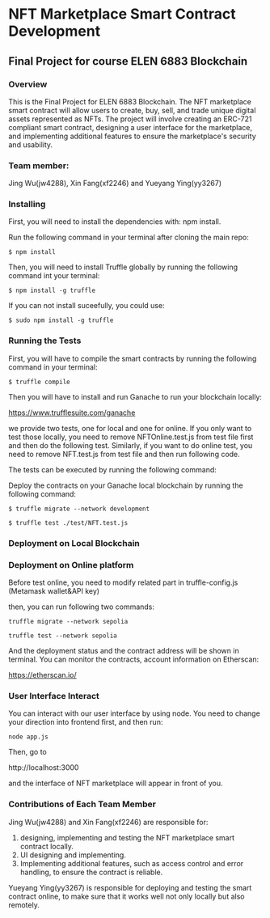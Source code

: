 # NFT Marketplace Smart Contract Development
## Final Project for course ELEN 6883 Blockchain
### Overview

This is the Final Project for ELEN 6883 Blockchain. The NFT marketplace smart contract will allow users to create, buy, sell, and trade unique digital assets represented as NFTs. The project will involve creating an ERC-721 compliant smart contract, designing a user interface for the marketplace, and implementing additional features to ensure the marketplace's security and usability.

### Team member:

Jing Wu(jw4288), Xin Fang(xf2246) and Yueyang Ying(yy3267)

### Installing

First, you will need to install the dependencies with: npm install.

Run the following command in your terminal after cloning the main repo:

```shell 
$ npm install 
```

Then, you will need to install Truffle globally by running the following command int your terminal:

```shell
$ npm install -g truffle
```

If you can not install suceefully, you could use:

```shell
$ sudo npm install -g truffle
```

### Running the Tests

First, you will have to compile the smart contracts by running the following command in your terminal:

```shell
$ truffle compile
```

Then you will have to install and run Ganache to run your blockchain locally:

https://www.trufflesuite.com/ganache

we provide two tests, one for local and one for online. If you only want to test those locally, you need to remove NFTOnline.test.js from test file first and then do the following test. Similarly, if you want to do online test, you need to remove NFT.test.js from test file and then run following code.

The tests can be executed by running the following command:

Deploy the contracts on your Ganache local blockchain by running the following command:

```shell
$ truffle migrate --network development
```

```shell
$ truffle test ./test/NFT.test.js
```

### Deployment on Local Blockchain




### Deployment on Online platform

Before test online, you need to modify related part in truffle-config.js (Metamask wallet&API key)

then, you can run following two commands:

```shell
truffle migrate --network sepolia
```

```shell
truffle test --network sepolia
```

And the deployment status and the contract address will be shown in terminal. You can monitor the contracts, account information on Etherscan:

https://etherscan.io/


### User Interface Interact

You can interact with our user interface by using node. You need to change your direction into frontend first, and then run:

```shell
node app.js
```

Then, go to 

http://localhost:3000

and the interface of NFT marketplace will appear in front of you.

### Contributions of Each Team Member

Jing Wu(jw4288) and Xin Fang(xf2246) are responsible for:
1. designing, implementing and testing the NFT marketplace smart contract locally. 
2. UI designing and implementing. 
3. Implementing additional features, such as access control and error handling, to ensure the contract is reliable.

Yueyang Ying(yy3267) is responsible for deploying and testing the smart contract online, to make sure that it works well not only locally but also remotely.
